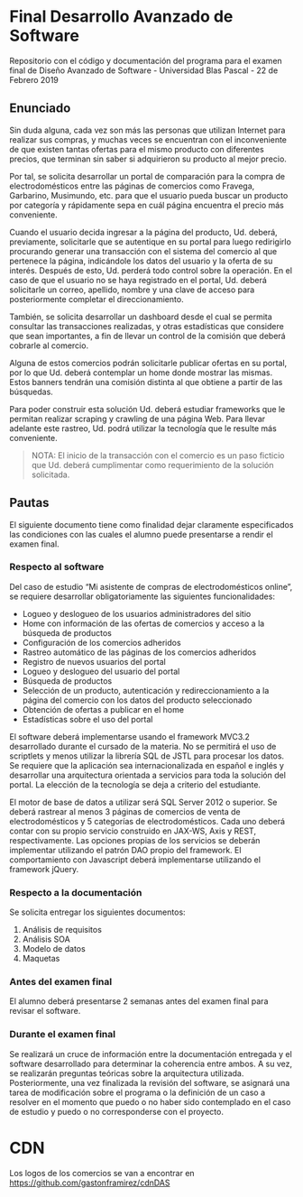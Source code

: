 # Final Desarrollo Avanzado de Software
Repositorio con el código y documentación del programa para el examen final de Diseño Avanzado de Software - Universidad Blas Pascal - 22 de Febrero 2019


## Enunciado
Sin duda alguna, cada vez son más las personas que utilizan Internet para realizar sus compras, y muchas veces se encuentran con el inconveniente de que existen tantas ofertas para el mismo producto con diferentes precios, que terminan sin saber si adquirieron su producto al mejor precio.

Por tal, se solicita desarrollar un portal de comparación para la compra de electrodomésticos entre las páginas de comercios como Fravega, Garbarino, Musimundo, etc. para que el usuario pueda buscar un producto por categoría y rápidamente sepa en cuál página encuentra el precio más conveniente.

Cuando el usuario decida ingresar a la página del producto, Ud. deberá, previamente, solicitarle que se autentique en su portal para luego redirigirlo procurando generar una transacción con el sistema del comercio al que pertenece la página, indicándole los datos del usuario y la oferta de su interés. Después de esto, Ud. perderá todo control sobre la operación. 
En el caso de que el usuario no se haya registrado en el portal, Ud. deberá solicitarle un correo, apellido, nombre y una clave de acceso para posteriormente completar el direccionamiento.

También, se solicita desarrollar un dashboard desde el cual se permita consultar las transacciones realizadas, y otras estadísticas que considere que sean importantes, a fin de llevar un control de la comisión que deberá cobrarle al comercio.

Alguna de estos comercios podrán solicitarle publicar ofertas en su portal, por lo que Ud. deberá contemplar un home donde mostrar las mismas. Estos banners tendrán una comisión distinta al que obtiene a partir de las búsquedas.

Para poder construir esta solución Ud. deberá estudiar frameworks que le permitan realizar scraping y crawling de una página Web. Para llevar adelante este rastreo, Ud. podrá utilizar la tecnología que le resulte más conveniente.

> NOTA: El inicio de la transacción con el comercio es un paso ficticio que Ud. deberá cumplimentar como requerimiento de la solución solicitada.

## Pautas
El siguiente documento tiene como finalidad dejar claramente especificados las condiciones con las cuales el alumno puede presentarse a rendir el examen final.

### Respecto al software
Del caso de estudio “Mi asistente de compras de electrodomésticos online”, se requiere desarrollar obligatoriamente las siguientes funcionalidades:
-	Logueo y deslogueo de los usuarios administradores del sitio
-	Home con información de las ofertas de comercios y acceso a la búsqueda de productos
-	Configuración de los comercios adheridos
-	Rastreo automático de las páginas de los comercios adheridos
-	Registro de nuevos usuarios del portal
-	Logueo y deslogueo del usuario del portal
-	Búsqueda de productos 
-	Selección de un producto, autenticación y redireccionamiento a la página del comercio con los datos del producto seleccionado
-	Obtención de ofertas a publicar en el home
-	Estadísticas sobre el uso del portal

El software deberá implementarse usando el framework MVC3.2 desarrollado durante el cursado de la materia. No se permitirá el uso de scriptlets y menos utilizar la librería SQL de JSTL para procesar los datos. Se requiere que la aplicación sea internacionalizada en español e inglés y desarrollar una arquitectura orientada a servicios para toda la solución del portal. La elección de la tecnología se deja a criterio del estudiante.

El motor de base de datos a utilizar será SQL Server 2012 o superior.
Se deberá rastrear al menos 3 páginas de comercios de venta de electrodomésticos y 5 categorías de electrodomésticos. Cada uno deberá contar con su propio servicio construido en JAX-WS, Axis y REST, respectivamente.
Las opciones propias de los servicios se deberán implementar utilizando el patrón DAO propio del framework. El comportamiento con Javascript deberá implementarse utilizando el framework jQuery. 

### Respecto a la documentación
Se solicita entregar los siguientes documentos:
1. Análisis de requisitos
2. Análisis SOA
3. Modelo de datos 
4. Maquetas

### Antes del examen final
El alumno deberá presentarse 2 semanas antes del examen final para revisar el software.

### Durante el examen final
Se realizará un cruce de información entre la documentación entregada y el software desarrollado para determinar la coherencia entre ambos. A su vez, se realizarán preguntas teóricas sobre la arquitectura utilizada.
Posteriormente, una vez finalizada la revisión del software, se asignará una tarea de modificación sobre el programa o la definición de un caso a resolver en el momento que puedo o no haber sido contemplado en el caso de estudio y puedo o no corresponderse con el proyecto.


# CDN
Los logos de los comercios se van a encontrar en https://github.com/gastonframirez/cdnDAS
